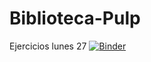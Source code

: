 # Biblioteca-Pulp
Ejercicios lunes 27
[![Binder](https://mybinder.org/badge_logo.svg)](https://mybinder.org/v2/gh/aliciaalice8/Biblioteca-Pulp/master)
